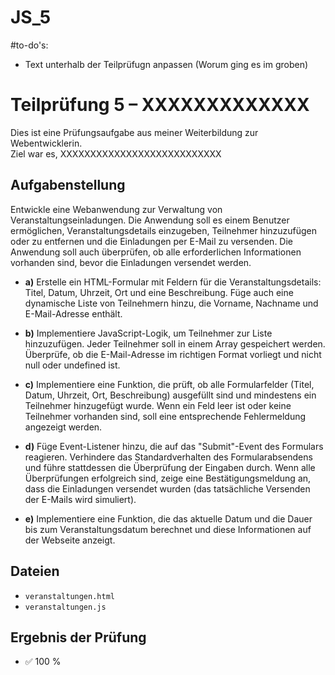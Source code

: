 # JS_5



#to-do's: 
- Text unterhalb der Teilprüfugn anpassen (Worum ging es im groben)
  


# Teilprüfung 5 – XXXXXXXXXXXXX

Dies ist eine Prüfungsaufgabe aus meiner Weiterbildung zur Webentwicklerin.  
Ziel war es, XXXXXXXXXXXXXXXXXXXXXXXXXXX



## Aufgabenstellung

Entwickle eine Webanwendung zur Verwaltung von Veranstaltungseinladungen. Die Anwendung soll es einem Benutzer ermöglichen, Veranstaltungsdetails einzugeben, Teilnehmer hinzuzufügen oder zu entfernen und die Einladungen per E-Mail zu versenden. Die Anwendung soll auch überprüfen, ob alle erforderlichen Informationen vorhanden sind, bevor die Einladungen versendet werden.  

- **a)** Erstelle ein HTML-Formular mit Feldern für die Veranstaltungsdetails: Titel, Datum, Uhrzeit, Ort und eine Beschreibung. Füge auch eine dynamische Liste von Teilnehmern hinzu, die Vorname, Nachname und E-Mail-Adresse enthält.  

- **b)** Implementiere JavaScript-Logik, um Teilnehmer zur Liste hinzuzufügen. Jeder Teilnehmer soll in einem Array gespeichert werden. Überprüfe, ob die E-Mail-Adresse im richtigen Format vorliegt und nicht null oder undefined ist.  

- **c)** Implementiere eine Funktion, die prüft, ob alle Formularfelder (Titel, Datum, Uhrzeit, Ort, Beschreibung) ausgefüllt sind und mindestens ein Teilnehmer hinzugefügt wurde. Wenn ein Feld leer ist oder keine Teilnehmer vorhanden sind, soll eine entsprechende Fehlermeldung angezeigt werden.  

- **d)** Füge Event-Listener hinzu, die auf das "Submit"-Event des Formulars reagieren. Verhindere das Standardverhalten des Formularabsendens und führe stattdessen die Überprüfung der Eingaben durch. Wenn alle Überprüfungen erfolgreich sind, zeige eine Bestätigungsmeldung an, dass die Einladungen versendet wurden (das tatsächliche Versenden der E-Mails wird simuliert). 

- **e)** Implementiere eine Funktion, die das aktuelle Datum und die Dauer bis zum Veranstaltungsdatum berechnet und diese Informationen auf der Webseite anzeigt.




## Dateien

- `veranstaltungen.html`
- `veranstaltungen.js`



## Ergebnis der Prüfung

- ✅ 100 %
